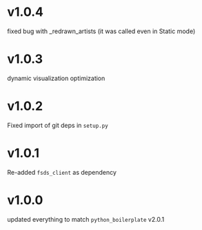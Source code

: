 # v1.0.4

fixed bug with _redrawn_artists (it was called even in Static mode)

# v1.0.3

dynamic visualization optimization

# v1.0.2

Fixed import of git deps in `setup.py`

# v1.0.1

Re-added `fsds_client` as dependency

# v1.0.0

updated everything to match `python_boilerplate` v2.0.1
